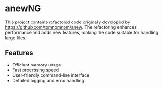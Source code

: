 # anewNG
This project contains refactored code originally developed by https://github.com/tomnomnom/anew. The refactoring enhances performance and adds new features, making the code suitable for handling large files.

## Features

- Efficient memory usage
- Fast processing speed
- User-friendly command-line interface
- Detailed logging and error handling
